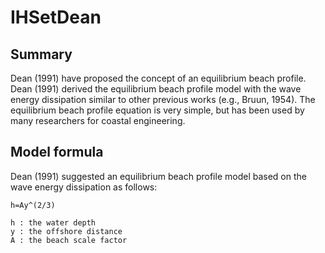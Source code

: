 # IHSetDean

## Summary

Dean (1991) have proposed the concept of an equilibrium beach profile. Dean (1991) derived the equilibrium beach profile model with the wave energy dissipation similar to other previous works (e.g., Bruun, 1954). The equilibrium beach profile equation is very simple, but has been used by many researchers for coastal engineering.

## Model formula

Dean (1991) suggested an equilibrium beach profile model based on the wave energy dissipation as follows:

```text
h=Ay^(2/3)

h : the water depth
y : the offshore distance
A : the beach scale factor
```